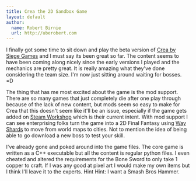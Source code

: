```yaml
---
title: Crea the 2D Sandbox Game
layout: default
author:
  name: Robert Birnie
  url: http://uberobert.com
---
```


I finally got some time to sit down and play the beta version of [Crea by Siege Games](http://siegegames.com/crea/) and I must say its been great so far. The content seems to have been coming along nicely since the early versions I played and the mechanics are pretty great.  It is really amazing what they've done considering the team size. I'm now just sitting around waiting for bosses. =D

The thing that has me most excited about the game is the mod support. There are so many games that just completely die after one play through because of the lack of new content, but mods seem so easy to make for Crea that this doesn't seem like it'll be an issue, especially if the game gets added on [Steam Workshop](http://steamcommunity.com/workshop/) which is their current intent. With mod support I can see enterprising folks turn the game into a 2D Final Fantasy using [Way Shards](http://siegegames.com/weekly-recap-3/) to move from world maps to cities. Not to mention the idea of being able to go download a new boss to test your skill.

I've already gone and poked around into the game files. The core game is written as a C++ executable but all the content is regular python files. I even cheated and altered the requirements for the Bone Sword to only take 1 copper to craft. If I was any good at pixel art I would make my own items but I think I'll leave it to the experts. Hint Hint: I want a Smash Bros Hammer.
